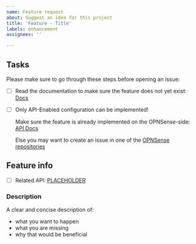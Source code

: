 ```yaml
---
name: Feature request
about: Suggest an idea for this project
title: 'Feature - Title'
labels: enhancement
assignees: ''

---
```


## Tasks

Please make sure to go through these steps before opening an issue:

- [ ] Read the documentation to make sure the feature does not yet exist: [Docs](https://github.com/ansibleguy/collection_opnsense/tree/latest/docs)

- [ ] Only API-Enabled configuration can be implemented!

  Make sure the feature is already implemented on the OPNSense-side: [API Docs](https://docs.opnsense.org/development/api.html)

  Else you may want to create an issue in one of the [OPNSense repositories](https://github.com/opnsense)

## Feature info

- [ ] Related API: [PLACEHOLDER](https://docs.opnsense.org/development/api/PLACEHOLDER/PLACEHOLDER.html)

### Description

A clear and concise description of:

* what you want to happen
* what you are missing
* why that would be beneficial
